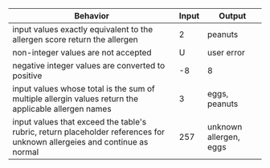 |Behavior|Input|Output|
|--|--|--|
|input values exactly equivalent to the allergen score return the allergen| 2 | peanuts|
|non-integer values are not accepted| U | user error |
|negative integer values are converted to positive| -8 | 8 |
|input values whose total is the sum of multiple allergin values return the applicable allergen names|3|eggs, peanuts|
|input values that exceed the table's rubric, return placeholder references for unknown allergeies and continue as normal|257|unknown allergen, eggs|